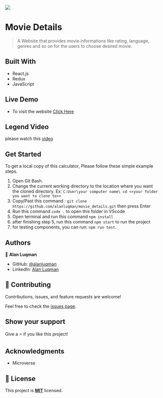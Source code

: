 ![](https://img.shields.io/badge/Microverse-blueviolet)

# Movie Details

> A Website that provides movie informations like rating, language, genres and so on for the users to choose desired movie.

## Built With

- React.js
- Redux
- JavaScript

## Live Demo
- To visit the website [Click Here](https://moviesdetails.netlify.app/)

## Legend Video
please watch this [video](https://www.loom.com/share/17bf12e169414dc394db7bf445e304ef)

## Get Started
To get a local copy of this calculator, Please follow these simple example steps.
1. Open Git Bash.
2. Change the current working directory to the location where you want the cloned directory. 
 Ex: `C:User\your computer name\ cd <<your folder you want to clone to>>`
4. Copy/Past this command :  `git clone https://github.com/alanluqman/movie_details.git`  then press Enter
5. Run this command `code .` to open this folder in VScode
6. Open terminal and run this command `npm install`
7. after finishing step 5, run this command `npm start` to run the project
8. for testing components, you can run: `npm run test`. 

## Authors

👤 **Alan Luqman**
- GitHub: [@alanluqman](https://github.com/alanluqman)
- LinkedIn: [Alan Luqman](https://linkedin.com/in/alan-luqman-61623b17a)

## 🤝 Contributing

Contributions, issues, and feature requests are welcome!

Feel free to check the [issues page](../../issues/).

## Show your support

Give a ⭐️ if you like this project!

## Acknowledgments

- Microverse

## 📝 License

This project is [**MIT**](./MIT.md) licensed.
